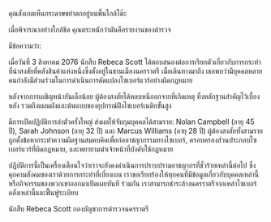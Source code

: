คุณสังเกตเห็นกระดาษขยำตกอยู่บนพื้นใกล้โต๊ะ

เมื่อพิจารณาอย่างใกล้ชิด คุณตระหนักว่ามันคือรายงานของตำรวจ

มีข้อความว่า:

เมื่อวันที่ 3 สิงหาคม 2076 นักสืบ Rebeca Scott ได้ตอบสนองต่อการเรียกตัวเกี่ยวกับการกระทำที่น่าสงสัยที่คลังสินค้าแห่งหนึ่งซึ่งตั้งอยู่ในชานเมืองนครราตรี เมื่อเดินทางมาถึง เธอพบว่ามีบุคคลหลายคนกำลังมีส่วนร่วมในการดำเนินการดัดแปลงไซเบอร์แวร์อย่างผิดกฎหมาย

หลังจากการเผชิญหน้ากันเล็กน้อย ผู้ต้องสงสัยได้หลบหนีออกจากที่เกิดเหตุ ทิ้งหลักฐานสำคัญไว้เบื้องหลัง รวมถึงแผนผังและต้นแบบของอุปกรณ์ฝังไซเบอร์เนติกขั้นสูง

มีการเปิดปฏิบัติการล่าตัวครั้งใหญ่ ส่งผลให้จับกุมบุคคลได้สามราย: Nolan Campbell (อายุ 45 ปี), Sarah Johnson (อายุ 32 ปี) และ Marcus Williams (อายุ 28 ปี) ผู้ต้องสงสัยทั้งสามรายถูกตั้งข้อหากระทำความผิดฐานสมคบคิดเพื่อก่ออาชญากรรมทางไซเบอร์, ครอบครองส่วนประกอบไซเบอร์แวร์ที่ผิดกฎหมาย, และพยายามฆ่าเจ้าหน้าที่บังคับใช้กฎหมาย

ปฏิบัติการนี้เป็นเครื่องเตือนใจว่าเราจะยังคงดำเนินการปราบปรามอาชญากรที่ชั่วร้ายเหล่านี้ต่อไป ซึ่งคุกคามสังคมของเราด้วยการกระทำที่เบี่ยงเบน เราขอเรียกร้องให้ทุกคนที่มีข้อมูลเกี่ยวกับบุคคลเหล่านี้หรือกิจกรรมของพวกเขาออกมาเปิดเผยทันที ร่วมกัน เราสามารถชำระล้างนครราตรีจากเหล่าไซเบอร์คลั่งเหล่านี้และฟื้นฟูระเบียบ

นักสืบ Rebeca Scott
กองบัญชาการตำรวจนครราตรี
